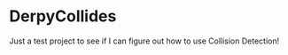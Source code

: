 DerpyCollides
=============

Just a test project to see if I can figure out how to use Collision Detection!
